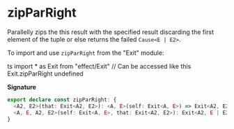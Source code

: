 # zipParRight

Parallelly zips the this result with the specified result discarding the
first element of the tuple or else returns the failed `Cause<E | E2>`.

To import and use `zipParRight` from the "Exit" module:

ts
import \* as Exit from "effect/Exit"
// Can be accessed like this
Exit.zipParRight
undefined

**Signature**

```ts
export declare const zipParRight: {
  <A2, E2>(that: Exit<A2, E2>): <A, E>(self: Exit<A, E>) => Exit<A2, E2 | E>
  <A, E, A2, E2>(self: Exit<A, E>, that: Exit<A2, E2>): Exit<A2, E | E2>
}
```
